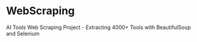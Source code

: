 # WebScraping
AI Tools Web Scraping Project - Extracting 4000+ Tools with BeautifulSoup and Selenium
